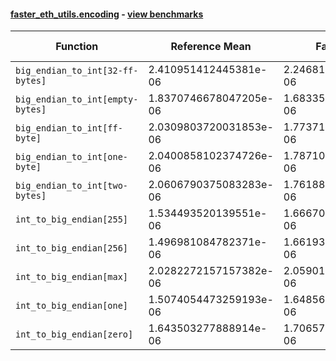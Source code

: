#### [faster_eth_utils.encoding](https://github.com/BobTheBuidler/faster-eth-utils/blob/fix-bench/faster_eth_utils/encoding.py) - [view benchmarks](https://github.com/BobTheBuidler/faster-eth-utils/blob/fix-bench/benchmarks/test_encoding_benchmarks.py)

| Function | Reference Mean | Faster Mean | % Change | Speedup (%) | x Faster | Faster |
|----------|---------------|-------------|----------|-------------|----------|--------|
| `big_endian_to_int[32-ff-bytes]` | 2.410951412445381e-06 | 2.246811911541032e-06 | 6.81% | 7.31% | 1.07x | ✅ |
| `big_endian_to_int[empty-bytes]` | 1.8370746678047205e-06 | 1.6833535505225627e-06 | 8.37% | 9.13% | 1.09x | ✅ |
| `big_endian_to_int[ff-byte]` | 2.0309803720031853e-06 | 1.773717494683371e-06 | 12.67% | 14.50% | 1.15x | ✅ |
| `big_endian_to_int[one-byte]` | 2.0400858102374726e-06 | 1.7871018212538415e-06 | 12.40% | 14.16% | 1.14x | ✅ |
| `big_endian_to_int[two-bytes]` | 2.0606790375083283e-06 | 1.7618844702688517e-06 | 14.50% | 16.96% | 1.17x | ✅ |
| `int_to_big_endian[255]` | 1.534493520139551e-06 | 1.6667091556292442e-06 | -8.62% | -7.93% | 0.92x | ❌ |
| `int_to_big_endian[256]` | 1.496981084782371e-06 | 1.661939588275642e-06 | -11.02% | -9.93% | 0.90x | ❌ |
| `int_to_big_endian[max]` | 2.0282272157157382e-06 | 2.0590154685633577e-06 | -1.52% | -1.50% | 0.99x | ❌ |
| `int_to_big_endian[one]` | 1.5074054473259193e-06 | 1.6485659640498042e-06 | -9.36% | -8.56% | 0.91x | ❌ |
| `int_to_big_endian[zero]` | 1.643503277888914e-06 | 1.7065791647741535e-06 | -3.84% | -3.70% | 0.96x | ❌ |
